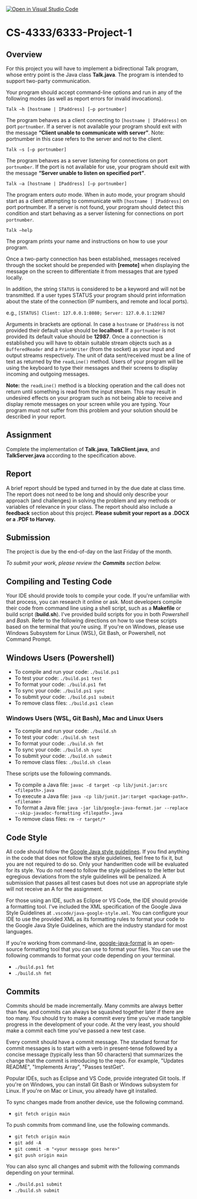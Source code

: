 [![Open in Visual Studio Code](https://classroom.github.com/assets/open-in-vscode-718a45dd9cf7e7f842a935f5ebbe5719a5e09af4491e668f4dbf3b35d5cca122.svg)](https://classroom.github.com/online_ide?assignment_repo_id=13680044&assignment_repo_type=AssignmentRepo)
# CS-4333/6333-Project-1

## Overview
For this project you will have to implement a bidirectional Talk program, whose entry point is the Java class **Talk.java**. The program is intended to support two-party communication.

Your program should accept command-line options and run in any of the following modes (as well as report errors for invalid invocations).

```Talk –h [hostname | IPaddress] [–p portnumber]```

The program behaves as a client connecting to ```[hostname | IPaddress]``` on port ```portnumber```. If a server is not available your program should exit with the message **“Client unable to communicate with server”**. Note: portnumber in this case refers to the server and not to the client.

```Talk –s [–p portnumber]```

The program behaves as a server listening for connections on port ```portnumber```. If the port is not available for use, your program should exit with the message **“Server unable to listen on specified port”**.

```Talk –a [hostname | IPaddress] [–p portnumber]```

The program enters *auto* mode. When in auto mode, your program should start as a client attempting to communicate with ```[hostname | IPaddress]``` on port portnumber. If a server is not found, your program should detect this condition and start behaving as a server listening for connections on port ```portnumber```.

```Talk –help```

The program prints your name and instructions on how to use your program.

Once a two-party connection has been established, messages received through the socket should be prepended with **[remote]** when displaying the message on the screen to differentiate it from messages that are typed locally.

In addition, the string ```STATUS``` is considered to be a keyword and will not be transmitted. If a user types STATUS your program should print information about the state of the connection (IP numbers, and remote and local ports).

e.g., ```[STATUS] Client: 127.0.0.1:8080; Server: 127.0.0.1:12987```

Arguments in brackets are optional. In case a ```hostname``` or ```IPaddress``` is not provided their default value should be **localhost**. If a ```portnumber``` is not provided its default value should be **12987**. Once a connection is established you will have to obtain suitable stream objects such as a ```BufferedReader``` and a ```PrintWriter``` (from the socket) as your input and output streams respectively. The unit of data sent/received must be a line of text as returned by the ```readLine()``` method. Users of your program will be using the keyboard to type their messages and their screens to display incoming and outgoing messages.

**Note:** the ```readLine()``` method is a blocking operation and the call does not return until something is read from the input stream. This may result in undesired effects on your program such as not being able to receive and display remote messages on your screen while you are typing. Your program must not suffer from this problem and your solution should be described in your report.

## Assignment
Complete the implementation of **Talk.java**, **TalkClient.java**, and **TalkServer.java** according to the specification above.

## Report
A brief report should be typed and turned in by the due date at class time. The report does not need to be long and should only describe your approach (and challenges) in solving the problem and any methods or variables of relevance in your class. The report should also include a **feedback** section about this project. **Please submit your report as a .DOCX or a .PDF to Harvey.**

## Submission
The project is due by the end-of-day on the last Friday of the month.

*To submit your work, please review the **Commits** section below.*

## Compiling and Testing Code
Your IDE should provide tools to compile your code. If you're unfamiliar with that process, you can research it online or ask. Most developers compile their code from command line using a shell script, such as a **Makefile** or build script (**build.sh**). I've provided build scripts for you in both *Powershell* and *Bash*. Refer to the following directions on how to use these scripts based on the terminal that you're using. If you're on Windows, please use Windows Subsystem for Linux (WSL), Git Bash, or Powershell, not Command Prompt.

## Windows Users (Powershell)
- To compile and run your code: ```./build.ps1```
- To test your code: ```./build.ps1 test```
- To format your code: ```./build.ps1 fmt```
- To sync your code: ```./build.ps1 sync```
- To submit your code: ```./build.ps1 submit```
- To remove class files: ```./build.ps1 clean```

### Windows Users (WSL, Git Bash), Mac and Linux Users
- To compile and run your code: ```./build.sh```
- To test your code: ```./build.sh test```
- To format your code: ```./build.sh fmt```
- To sync your code: ```./build.sh sync```
- To submit your code: ```./build.sh submit```
- To remove class files: ```./build.sh clean```

These scripts use the following commands.
- To compile a Java file: ```javac -d target -cp lib/junit.jar:src <filepath>.java```
- To execute a Java file: ```java -cp lib/junit.jar:target <package-path>.<filename>```
- To format a Java file: ```java -jar lib/google-java-format.jar --replace --skip-javadoc-formatting <filepath>.java```
- To remove class files: ```rm -r target/*```

## Code Style
All code should follow the [Google Java style guidelines](https://google.github.io/styleguide/javaguide.html). If you find anything in the code that does not follow the style guidelines, feel free to fix it, but you are not required to do so. Only your handwritten code will be evaluated for its style. You do not need to follow the style guidelines to the letter but egregious deviations from the style guidelines will be penalized. A submission that passes all test cases but does not use an appropriate style will not receive an A for the assignment.

For those using an IDE, such as Eclipse or VS Code, the IDE should provide a formatting tool. I've included the XML specification of the Google Java Style Guidelines at ```.vscode/java-google-style.xml```. You can configure your IDE to use the provided XML as its formatting rules to format your code to the Google Java Style Guidelines, which are the industry standard for most languages.

If you're working from command-line, [google-java-format](https://github.com/google/google-java-format) is an open-source formatting tool that you can use to format your files. You can use the following commands to format your code depending on your terminal.
- ```./build.ps1 fmt```
- ```./build.sh fmt```

## Commits
Commits should be made incrementally. Many commits are always better than few, and commits can always be squashed together later if there are too many. You should try to make a commit every time you've made tangible progress in the development of your code. At the very least, you should make a commit each time you've passed a new test case.

Every commit should have a commit message. The standard format for commit messages is to start with a verb in present-tense followed by a concise message (typically less than 50 characters) that summarizes the change that the commit is introducing to the repo. For example, "Updates README", "Implements Array", "Passes testGet".

Popular IDEs, such as Eclipse and VS Code, provide integrated Git tools. If you're on Windows, you can install Git Bash or Windows subsystem for Linux. If you're on Mac or Linux, you already have git installed.

To sync changes made from another device, use the following command.
- ```git fetch origin main```

To push commits from command line, use the following commands.
- ```git fetch origin main```
- ```git add -A```
- ```git commit -m "<your message goes here>"```
- ```git push origin main```

You can also sync all changes and submit with the following commands depending on your terminal.
- ```./build.ps1 submit```
- ```./build.sh submit```

